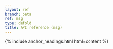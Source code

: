 ```yaml
---
layout: ref
branch: beta
ref: msg
type: defold
title: API reference (msg)
---
```

{% include anchor_headings.html html=content %}